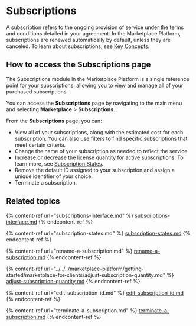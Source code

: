# Subscriptions

A subscription refers to the ongoing provision of service under the terms and conditions detailed in your agreement. In the Marketplace Platform, subscriptions are renewed automatically by default, unless they are canceled. To learn about subscriptions, see [Key Concepts](../../../marketplace-platform/getting-started/key-concepts.md).

## How to access the Subscriptions page

The Subscriptions module in the Marketplace Platform is a single reference point for your subscriptions, allowing you to view and manage all of your purchased subscriptions.&#x20;

You can access the **Subscriptions** page by navigating to the main menu and selecting **Marketplace** > **Subscriptions**.&#x20;

From the **Subscriptions** page, you can:&#x20;

* View all of your subscriptions, along with the estimated cost for each subscription. You can also use filters to find specific subscriptions that meet certain criteria.&#x20;
* Change the name of your subscription as needed to reflect the service.&#x20;
* Increase or decrease the license quantity for active subscriptions. To learn more, see [Subscription States](subscription-states.md).
* Remove the default ID assigned to your subscription and assign a unique identifier of your choice.&#x20;
* Terminate a subscription.

## Related topics

{% content-ref url="subscriptions-interface.md" %}
[subscriptions-interface.md](subscriptions-interface.md)
{% endcontent-ref %}

{% content-ref url="subscription-states.md" %}
[subscription-states.md](subscription-states.md)
{% endcontent-ref %}

{% content-ref url="rename-a-subscription.md" %}
[rename-a-subscription.md](rename-a-subscription.md)
{% endcontent-ref %}

{% content-ref url="../../../marketplace-platform/getting-started/marketplace-for-clients/adjust-subscription-quantity.md" %}
[adjust-subscription-quantity.md](../../../marketplace-platform/getting-started/marketplace-for-clients/adjust-subscription-quantity.md)
{% endcontent-ref %}

{% content-ref url="edit-subscription-id.md" %}
[edit-subscription-id.md](edit-subscription-id.md)
{% endcontent-ref %}

{% content-ref url="terminate-a-subscription.md" %}
[terminate-a-subscription.md](terminate-a-subscription.md)
{% endcontent-ref %}
